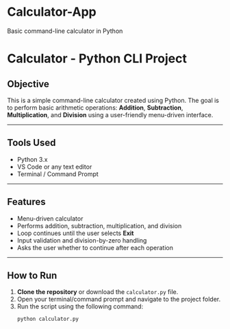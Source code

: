 # Calculator-App
Basic command-line calculator in Python

#  Calculator - Python CLI Project

##  Objective
This is a simple command-line calculator created using Python. The goal is to perform basic arithmetic operations: **Addition**, **Subtraction**, **Multiplication**, and **Division** using a user-friendly menu-driven interface.

---

##  Tools Used
- Python 3.x
- VS Code or any text editor
- Terminal / Command Prompt

---

##  Features
- Menu-driven calculator
- Performs addition, subtraction, multiplication, and division
- Loop continues until the user selects **Exit**
- Input validation and division-by-zero handling
- Asks the user whether to continue after each operation

---

##  How to Run

1. **Clone the repository** or download the `calculator.py` file.
2. Open your terminal/command prompt and navigate to the project folder.
3. Run the script using the following command:
   ```bash
   python calculator.py

